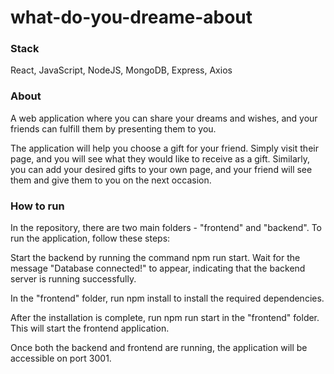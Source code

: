 # what-do-you-dreame-about

### Stack
React, JavaScript, NodeJS, MongoDB, Express, Axios

### About
A web application where you can share your dreams and wishes, and your friends can fulfill them by presenting them to you.

The application will help you choose a gift for your friend. Simply visit their page, and you will see what they would like to receive as a gift. Similarly, you can add your desired gifts to your own page, and your friend will see them and give them to you on the next occasion.

### How to run
In the repository, there are two main folders - "frontend" and "backend". To run the application, follow these steps:

Start the backend by running the command npm run start. Wait for the message "Database connected!" to appear, indicating that the backend server is running successfully.

In the "frontend" folder, run npm install to install the required dependencies.

After the installation is complete, run npm run start in the "frontend" folder. This will start the frontend application.

Once both the backend and frontend are running, the application will be accessible on port 3001.
